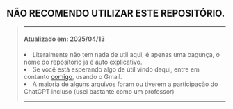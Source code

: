 ## NÃO RECOMENDO UTILIZAR ESTE REPOSITÓRIO.

  <blockquote>
  <hr><h4>Atualizado em: 2025/04/13</h4>
 <li>Literalmente não tem nada de util aqui, é apenas uma bagunça, o nome do repositorio ja é auto explicativo.</li>
 <li>Se você está esperando algo de útil vindo daqui, entre em contanto <a href=rucoyonline2025@gmail.com>comigo</a>, usando o Gmail.</li>
 <li>A maioria de alguns arquivos foram ou tiverem a participação do ChatGPT incluso (usei bastante como um professor)</li><hr></blockquote>
